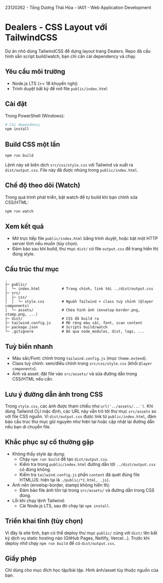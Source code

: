 23120262 - Tống Dương Thái Hòa - IA01 - Web Application Development

Dealers - CSS Layout với TailwindCSS
====================================

Dự án nhỏ dùng TailwindCSS để dựng layout trang Dealers. Repo đã cấu hình sẵn script build/watch, bạn chỉ cần cài dependency và chạy.

Yêu cầu môi trường
------------------
- Node.js LTS (>= 18 khuyến nghị)
- Trình duyệt bất kỳ để mở file `public/index.html`

Cài đặt
-------
Trong PowerShell (Windows):

```powershell
# Cài dependency
npm install
```

Build CSS một lần
------------------
```powershell
npm run build
```
Lệnh này sẽ biên dịch `src/css/style.css` với Tailwind và xuất ra `dist/output.css`. File này đã được nhúng trong `public/index.html`.

Chế độ theo dõi (Watch)
------------------------
Trong quá trình phát triển, bật watch để tự build khi bạn chỉnh sửa CSS/HTML:

```powershell
npm run watch
```

Xem kết quả
-----------
- Mở trực tiếp file `public/index.html` bằng trình duyệt, hoặc bật một HTTP server tĩnh nếu muốn (tùy chọn).
- Đảm bảo sau khi build, thư mục `dist/` có file `output.css` để trang hiển thị đúng style.

Cấu trúc thư mục
----------------
```
.
├─ public/
│  └─ index.html          # Trang chính, link tới ../dist/output.css
├─ src/
│  ├─ css/
│  │  └─ style.css        # Nguồn Tailwind + class tuỳ chỉnh (@layer components)
│  └─ assets/             # Chứa hình ảnh (envelop-border.png, stamp.png, ...)
├─ dist/                  # CSS đã build ra
├─ tailwind.config.js     # Mở rộng màu sắc, font, scan content
├─ package.json           # Scripts build/watch
└─ .gitignore             # Bỏ qua node_modules, dist, logs, ...
```

Tuỳ biến nhanh
--------------
- Màu sắc/Font: chỉnh trong `tailwind.config.js` (mục `theme.extend`).
- Class tuỳ chỉnh: xem/điều chỉnh trong `src/css/style.css` (khối `@layer components`).
- Ảnh và asset: đặt file vào `src/assets/` và sửa đường dẫn trong CSS/HTML nếu cần.

Lưu ý đường dẫn ảnh trong CSS
-----------------------------
Trong `style.css`, các ảnh được tham chiếu như `url('../assets/...')`. Khi dùng Tailwind CLI mặc định, các URL này vẫn trỏ tới thư mục `src/assets` so với file CSS nguồn. Vì `dist/output.css` được link từ `public/index.html`, đảm bảo cấu trúc thư mục giữ nguyên như hiện tại hoặc cập nhật lại đường dẫn nếu bạn di chuyển file.

Khắc phục sự cố thường gặp
--------------------------
- Không thấy style áp dụng:
	- Chạy `npm run build` để tạo `dist/output.css`.
	- Kiểm tra trong `public/index.html` đường dẫn tới `../dist/output.css` có đúng không.
	- Kiểm tra `tailwind.config.js` phần `content` đã quét đúng file HTML/JS: hiện tại là `./public/*{.html, .js}`.
- Ảnh nền (envelop-border, stamp) không hiển thị:
	- Đảm bảo file ảnh tồn tại trong `src/assets/` và đường dẫn trong CSS đúng.
- Lỗi khi chạy lệnh Tailwind:
	- Cài Node.js LTS, sau đó chạy lại `npm install`.

Triển khai tĩnh (tùy chọn)
---------------------------
Vì đây là site tĩnh, bạn có thể deploy thư mục `public/` cùng với `dist/` lên bất kỳ dịch vụ static hosting nào (GitHub Pages, Netlify, Vercel...). Trước khi deploy nhớ chạy `npm run build` để có `dist/output.css`.

Giấy phép
---------
Chỉ dùng cho mục đích học tập/bài tập. Hình ảnh/asset tùy thuộc nguồn của bạn.
